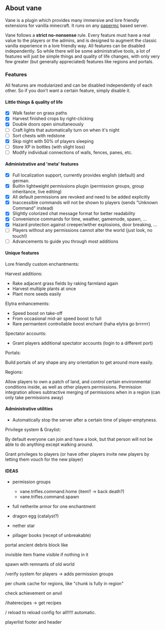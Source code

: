 ## About vane

Vane is a plugin which provides many
immersive and lore friendly extensions for vanilla minecraft.
It runs on any [papermc](https://papermc.io) based server.

Vane follows a **strict no-nonsense** rule.
Every feature must have a real value to the players or the admins,
and is designed to augment the classic vanilla experience in a lore friendly way.
All features can be disabled independently.
So while there will be some administrative tools, a lot of features will just be
simple things and quality of life changes, with
only very few greater (but generally appreciated) features like regions and portals.

### Features

All features are modularized and can be disabled independently of each other.
So if you don't want a certain feature, simply disable it.

#### Little things & quality of life

- [x] Walk faster on grass paths
- [x] Harvest finished crops by right-clicking
- [x] Double doors open simultaneously
- [ ] Craft lights that automatically turn on when it's night
- [ ] Sort chests with redstone
- [x] Skip night with 50% of players sleeping
- [ ] Store XP in bottles (with slight loss)
- [ ] Modify individual connections of walls, fences, panes, etc.

#### Administrative and 'meta' features

- [x] Full localization support, currently provides english (default) and german.
- [x] Builtin lightweight permissions plugin (permission groups, group inheritance, live editing)
- [x] All default permissions are revoked and need to be added explicitly
- [x] Inaccessible commands will not be shown to players (sends "Unknown Command" instead)
- [x] Slightly colorized chat message format for better readability
- [x] Convenience commands for time, weather, gamemode, spawn, ...
- [x] Hazard protection against creeper/wither explosions, door breaking, ...
- [ ] Players without any permissions cannot alter the world (just look, no touch!)
- [ ] Advancements to guide you through most additions

#### Unique features

Lore friendly custom enchantments:

Harvest additions:
- Rake adjacent grass fields by raking farmland again
- Harvest multiple plants at once
- Plant more seeds easily

Elytra enhancements:
- Speed boost on take-off
- From occasional mid-air speed boost to full 
- Rare permantent controllable boost enchant (haha elytra go brrrrrr)

Spectator accounts:
- Grant players additional spectator accounts (login to a different port)

Portals:

Build portals of any shape any any orientation
to get around more easily.

Regions:

Allow players to own a patch of land, and control certain
environmental conditions inside, as well as other players permissions.
Permission integration allows subtractive merging of permissions when in a region (can only take permissions away)

#### Administrative utilities

- Automatically stop the server after a certain time of player-emptyness.

Privilege system & Graylist:

By default everyone can join and have a look,
but that person will not be able to do anything except walking around.

Grant privileges to players (or have other players invite new players
by letting them vouch for the new player)





#### IDEAS

- permission groups
  - vane.trifles.command.home (item!! -> back death?)
  - vane.trifles.command.spawn

- full netherite armor for one enchantment 
- dragon egg (catalyst?)
- nether star
- pillager books (recept of unbreakable)


portal ancient debris block like


invisible item frame visible if nothing in it


spawn with remnants of old world




/verify system for players -> adds permission groups


per chunk cache for regions, like "chunk is fully in region"

check achievement on anvil


/ihaterecipes -> get recipes


/<module> reload to reload config for all!!!!! automatic.


playerlist footer and header
